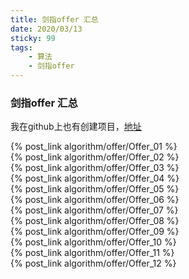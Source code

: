 ```yaml
---
title: 剑指offer 汇总
date: 2020/03/13
sticky: 99
tags: 
    - 算法
    - 剑指offer
---
```


### 剑指offer 汇总
我在github上也有创建项目，[地址](https://github.com/snmlm/Sword-means-Offer)
<!-- more -->
{% post_link algorithm/offer/Offer_01 %}</br>
{% post_link algorithm/offer/Offer_02 %}</br>
{% post_link algorithm/offer/Offer_03 %}</br>
{% post_link algorithm/offer/Offer_04 %}</br>
{% post_link algorithm/offer/Offer_05 %}</br>
{% post_link algorithm/offer/Offer_06 %}</br>
{% post_link algorithm/offer/Offer_07 %}</br>
{% post_link algorithm/offer/Offer_08 %}</br>
{% post_link algorithm/offer/Offer_09 %}</br>
{% post_link algorithm/offer/Offer_10 %}</br>
{% post_link algorithm/offer/Offer_11 %}</br>
{% post_link algorithm/offer/Offer_12 %}</br>


